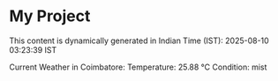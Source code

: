 # My Project

This content is dynamically generated in Indian Time (IST): 2025-08-10 03:23:39 IST


Current Weather in Coimbatore:
Temperature: 25.88 °C
Condition: mist

